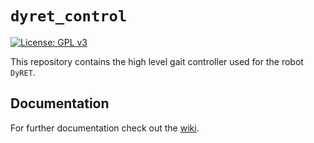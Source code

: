 # `dyret_control`
[![License: GPL v3](https://img.shields.io/badge/License-GPL%20v3-blue.svg)](https://www.gnu.org/licenses/gpl-3.0)

This repository contains the high level gait controller used for the robot `DyRET`.

## Documentation
For further documentation check out the
[wiki](https://github.com/dyret-robot/dyret_documentation/wiki).
